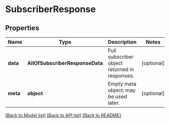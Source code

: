 # SubscriberResponse

## Properties
Name | Type | Description | Notes
------------ | ------------- | ------------- | -------------
**data** | **AllOfSubscriberResponseData** | Full subscriber object returned in responses. | [optional] 
**meta** | **object** | Empty meta object; may be used later. | [optional] 

[[Back to Model list]](../../README.md#documentation-for-models) [[Back to API list]](../../README.md#documentation-for-api-endpoints) [[Back to README]](../../README.md)

